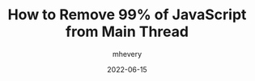 ---
author: mhevery
date: 2022-06-15
permalink: false
publisher: wearedevs
tags:
  - videos
  - javascript
  - performance
target_url: https://www.youtube.com/watch?v=0dC11DMR3fU
title: How to Remove 99% of JavaScript from Main Thread
---
